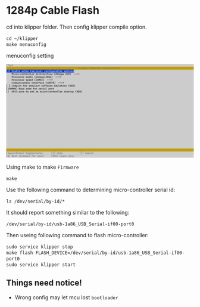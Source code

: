 # 1284p Cable Flash

cd into klipper folder. Then config klipper compile option.

```shell
cd ~/klipper
make menuconfig
```

menuconfig setting 

![1284p-menuconfig](image/1284p-menuconfig.png)

Using make to make `Firmware`

```shell
make
```

Use the following command to determining micro-controller serial id:

```shell
ls /dev/serial/by-id/*
```

It should report something similar to the following:

```shell
/dev/serial/by-id/usb-1a86_USB_Serial-if00-port0
```

Then useing following command to flash micro-controller:

```shell
sudo service klipper stop
make flash FLASH_DEVICE=/dev/serial/by-id/usb-1a86_USB_Serial-if00-port0
sudo service klipper start
```

## Things need notice!

- Wrong config may let mcu lost `bootloader`